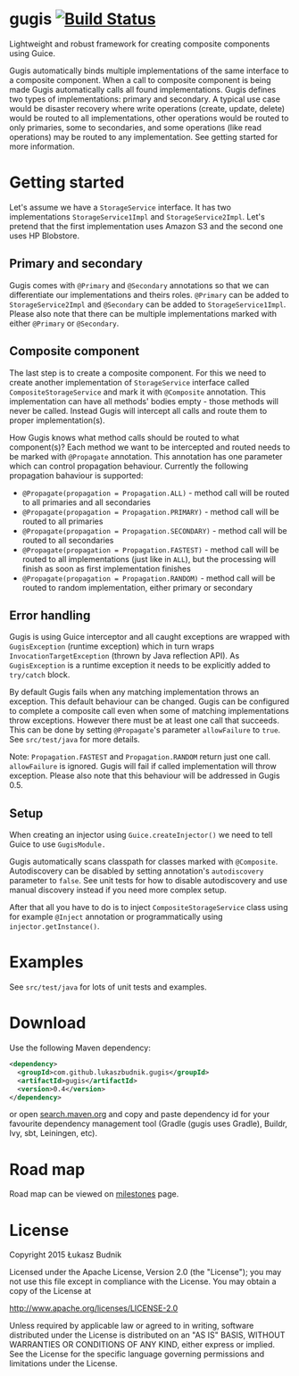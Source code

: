 gugis [![Build Status](https://travis-ci.org/lukaszbudnik/gugis.svg?branch=master)](https://travis-ci.org/lukaszbudnik/gugis)
==============================

Lightweight and robust framework for creating composite components using Guice.

Gugis automatically binds multiple implementations of the same interface to a composite component. When a call to composite component is being made Gugis automatically calls all found implementations. Gugis defines two types of implementations: primary and secondary. A typical use case would be disaster recovery where write operations (create, update, delete) would be routed to all implementations, other operations would be routed to only primaries, some to secondaries, and some operations (like read operations) may be routed to any implementation. See getting started for more information.

# Getting started

Let's assume we have a `StorageService` interface. It has two implementations `StorageService1Impl` and `StorageService2Impl`. Let's pretend that the first implementation uses Amazon S3 and the second one uses HP Blobstore.

## Primary and secondary

Gugis comes with `@Primary` and `@Secondary` annotations so that we can differentiate our implementations and theirs roles. `@Primary` can be added to `StorageService2Impl` and `@Secondary` can be added to `StorageService1Impl`. Please also note that there can be multiple implementations marked with either `@Primary` or `@Secondary`.

## Composite component

The last step is to create a composite component. For this we need to create another implementation of `StorageService` interface called `CompositeStorageService` and mark it with `@Composite` annotation. This implementation can have all methods' bodies empty - those methods will never be called. Instead Gugis will intercept all calls and route them to proper implementation(s).

How Gugis knows what method calls should be routed to what component(s)? Each method we want to be intercepted and routed needs to be marked with `@Propagate` annotation. This annotation has one parameter which can control propagation behaviour. Currently the following propagation bahaviour is supported:

* `@Propagate(propagation = Propagation.ALL)` - method call will be routed to all primaries and all secondaries
* `@Propagate(propagation = Propagation.PRIMARY)` - method call will be routed to all primaries
* `@Propagate(propagation = Propagation.SECONDARY)` - method call will be routed to all secondaries
* `@Propagate(propagation = Propagation.FASTEST)` - method call will be routed to all implementations (just like in `ALL`), but the processing will finish as soon as first implementation finishes
* `@Propagate(propagation = Propagation.RANDOM)` - method call will be routed to random implementation, either primary or secondary

## Error handling

Gugis is using Guice interceptor and all caught exceptions are wrapped with `GugisException` (runtime exception) which in turn wraps `InvocationTargetException` (thrown by Java reflection API). As `GugisException` is a runtime exception it needs to be explicitly added to `try/catch` block.

By default Gugis fails when any matching implementation throws an exception. This default behaviour can be changed. Gugis can be configured to complete a composite call even when some of matching implementations throw exceptions. However there must be at least one call that succeeds. This can be done by setting `@Propagate`'s parameter `allowFailure` to `true`. See `src/test/java` for more details.

Note: `Propagation.FASTEST` and `Propagation.RANDOM` return just one call. `allowFailure` is ignored. Gugis will fail if called implementation will throw exception. Please also note that this behaviour will be addressed in Gugis 0.5.

## Setup

When creating an injector using `Guice.createInjector()` we need to tell Guice to use `GugisModule.`

Gugis automatically scans classpath for classes marked with `@Composite`. Autodiscovery can be disabled by setting annotation's `autodiscovery` parameter to `false`. See unit tests for how to disable autodiscovery and use manual discovery instead if you need more complex setup.

After that all you have to do is to inject `CompositeStorageService` class using for example `@Inject` annotation or programmatically using `injector.getInstance()`.

# Examples

See `src/test/java` for lots of unit tests and examples.

# Download

Use the following Maven dependency:

```xml
<dependency>
  <groupId>com.github.lukaszbudnik.gugis</groupId>
  <artifactId>gugis</artifactId>
  <version>0.4</version>
</dependency>
```

or open [search.maven.org](http://search.maven.org/#artifactdetails|com.github.lukaszbudnik.gugis|gugis|0.4|jar) and copy and paste dependency id for your favourite dependency management tool (Gradle (gugis uses Gradle), Buildr, Ivy, sbt, Leiningen, etc).

# Road map

Road map can be viewed on [milestones](https://github.com/lukaszbudnik/gugis/milestones) page.

# License

Copyright 2015 Łukasz Budnik

Licensed under the Apache License, Version 2.0 (the "License");
you may not use this file except in compliance with the License.
You may obtain a copy of the License at

   <http://www.apache.org/licenses/LICENSE-2.0>

Unless required by applicable law or agreed to in writing, software
distributed under the License is distributed on an "AS IS" BASIS,
WITHOUT WARRANTIES OR CONDITIONS OF ANY KIND, either express or implied.
See the License for the specific language governing permissions and
limitations under the License.
